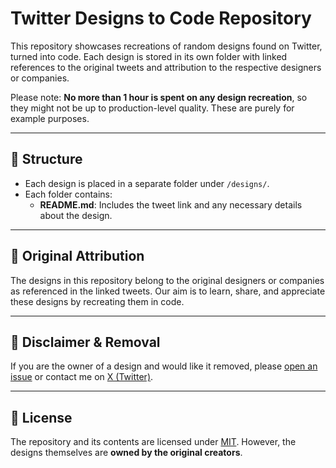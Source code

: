 # Twitter Designs to Code Repository

This repository showcases recreations of random designs found on Twitter, turned into code. Each design is stored in its own folder with linked references to the original tweets and attribution to the respective designers or companies.

Please note: **No more than 1 hour is spent on any design recreation**, so they might not be up to production-level quality. These are purely for example purposes.

---

## 📂 Structure

- Each design is placed in a separate folder under `/designs/`.
- Each folder contains:
  - **README.md**: Includes the tweet link and any necessary details about the design.

---

## 🔗 Original Attribution

The designs in this repository belong to the original designers or companies as referenced in the linked tweets. Our aim is to learn, share, and appreciate these designs by recreating them in code.

---

## 📝 Disclaimer & Removal

If you are the owner of a design and would like it removed, please [open an issue](https://github.com/your-username/Twitter-Designs-to-Code/issues) or contact me on [X (Twitter)](https://x.com/bankkroll_eth).

---

## 📄 License

The repository and its contents are licensed under [MIT](LICENSE.md). However, the designs themselves are **owned by the original creators**.
